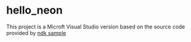 # hello_neon
This project is a Microft Visual Studio version based on the source code provided by [ndk sample](https://github.com/android/ndk-samples/tree/main/hello-neon)